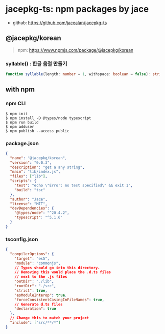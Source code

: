 # jacepkg-ts: npm packages by jace

- github: https://github.com/jacealan/jacepkg-ts

## @jacepkg/korean

> npm: https://www.npmjs.com/package/@jacepkg/korean

### syllable() : 한글 음절 만들기

```ts
function syllable(length: number = 1, withspace: boolean = false): string
```

## with npm

### npm CLI

```shell
$ npm init
$ npm install -D @types/node typescript
$ npm run build
$ npm adduser
$ npm publish --access public
```

### package.json

```json
{
  "name": "@jacepkg/korean",
  "version": "0.0.3",
  "description": "get a any string",
  "main": "lib/index.js",
  "files": ["lib"],
  "scripts": {
    "test": "echo \"Error: no test specified\" && exit 1",
    "build": "tsc"
  },
  "author": "Jace",
  "license": "MIT",
  "devDependencies": {
    "@types/node": "^20.4.2",
    "typescript": "^5.1.6"
  }
}
```

### tsconfig.json

```json
{
  "compilerOptions": {
    "target": "es5",
    "module": "commonjs",
    // Types should go into this directory.
    // Removing this would place the .d.ts files
    // next to the .js files
    "outDir": "./lib",
    "rootDir": "./src",
    "strict": true,
    "esModuleInterop": true,
    "forceConsistentCasingInFileNames": true,
    // Generate d.ts files
    "declaration": true
  },
  // Change this to match your project
  "include": ["src/**/*"]
}
```
